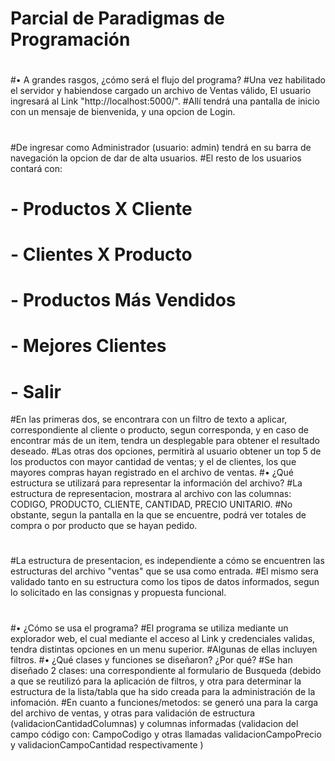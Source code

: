 # Parcial de Paradigmas de Programación
#
#• A grandes rasgos, ¿cómo será el flujo del programa?
#Una vez habilitado el servidor y habiendose cargado un archivo de Ventas válido, El usuario ingresará al Link "http://localhost:5000/".
#Allí tendrá una pantalla de inicio con un mensaje de bienvenida, y una opcion de Login.
#
#De ingresar como Administrador (usuario: admin) tendrá en su barra de navegación la opcion de dar de alta usuarios.
#El resto de los usuarios contará con:
# - Productos X Cliente
# - Clientes X Producto
# - Productos Más Vendidos
# - Mejores Clientes
# - Salir
#En las primeras dos, se encontrara con un filtro de texto a aplicar, correspondiente al cliente o producto, segun corresponda, y en caso de encontrar más de un item, tendra un desplegable para obtener el resultado deseado.
#Las otras dos opciones, permitirà al usuario obtener un top 5 de los productos con mayor cantidad de ventas; y el de clientes, los que mayores compras hayan registrado en el archivo de ventas.
#• ¿Qué estructura se utilizará para representar la información del archivo?
#La estructura de representacion, mostrara al archivo con las columnas: CODIGO, PRODUCTO, CLIENTE, CANTIDAD, PRECIO UNITARIO. 
#No obstante, segun la pantalla en la que se encuentre, podrá ver totales de compra o por producto que se hayan pedido.
#
#La estructura de presentacion, es independiente a cómo se encuentren las estructuras del archivo "ventas" que se usa como entrada. 
#El mismo sera validado tanto en su estructura como los tipos de datos informados, segun lo solicitado en las consignas y propuesta funcional.
#
#• ¿Cómo se usa el programa?
#El programa se utiliza mediante un explorador web, el cual mediante el acceso al Link y credenciales validas, tendra distintas opciones en un menu superior.
#Algunas de ellas incluyen filtros.
#• ¿Qué clases y funciones se diseñaron? ¿Por qué?
#Se han diseñado 2 clases: una correspondiente al formulario de Busqueda (debido a que se reutilizó para la aplicación de filtros, y otra para determinar la estructura de la lista/tabla que ha sido creada para la administración de la infomación.
#En cuanto a funciones/metodos: se generó una para la carga del archivo de ventas, y otras para validación de estructura (validacionCantidadColumnas) y columnas informadas (validacion del campo código con: CampoCodigo y otras llamadas validacionCampoPrecio y validacionCampoCantidad respectivamente )